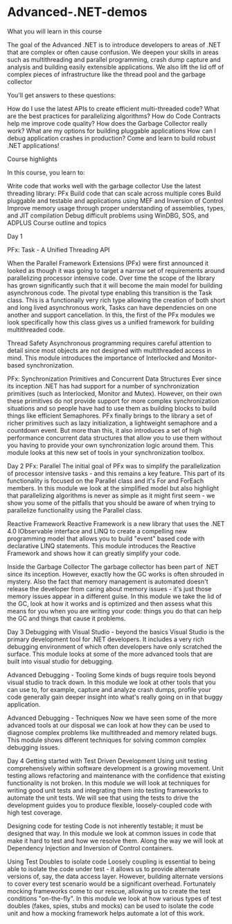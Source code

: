 # Advanced-.NET-demos
What you will learn in this course

The goal of the Advanced .NET is to introduce developers to areas of .NET that are complex or often cause confusion. We deepen your skills in areas such as multithreading and parallel programming, crash dump capture and analysis and building easily extensible applications. We also lift the lid off of complex pieces of infrastructure like the thread pool and the garbage collector


You'll get answers to these questions:

How do I use the latest APIs to create efficient multi-threaded code?
What are the best practices for parallelizing algorithms?
How do Code Contracts help me improve code quality?
How does the Garbage Collector really work?
What are my options for building pluggable applications
How can I debug application crashes in production?
Come and learn to build robust .NET applications!

Course highlights

In this course, you learn to:

Write code that works well with the garbage collector
Use the latest threading library: PFx
Build code that can scale across multiple cores
Build pluggable and testable and applications using MEF and Inversion of Control
Improve memory usage through proper understanding of assemblies, types, and JIT compilation
Debug difficult problems using WinDBG, SOS, and ADPLUS
Course outline and topics

Day 1

PFx: Task - A Unified Threading API

When the Parallel Framework Extensions (PFx) were first announced it looked as though it was going to target a narrow set of requirements around parallelizing processor intensive code. Over time the scope of the library has grown significantly such that it will become the main model for building asynchronous code. The pivotal type enabling this transition is the Task class. This is a functionally very rich type allowing the creation of both short and long lived asynchronous work, Tasks can have dependencies on one another and support cancellation. In this, the first of the PFx modules we look specifically how this class gives us a unified framework for building multithreaded code.


Thread Safety
Asynchronous programming requires careful attention to detail since most objects are not designed with multithreaded access in mind. This module introduces the importance of Interlocked and Monitor-based synchronization.


PFx: Synchronization Primitives and Concurrent Data Structures
Ever since its inception .NET has had support for a number of synchronization primitives (such as Interlocked, Monitor and Mutex). However, on their own these primitives do not provide support for more complex synchronization situations and so people have had to use them as building blocks to build things like efficient Semaphores. PFx finally brings to the library a set of richer primitives such as lazy initialization, a lightweight semaphore and a countdown event. But more than this, it also introduces a set of high performance concurrent data structures that allow you to use them without you having to provide your own synchronization logic around them. This module looks at this new set of tools in your synchronization toolbox.

Day 2
PFx: Parallel
The initial goal of PFx was to simplify the parallelization of processor intensive tasks - and this remains a key feature. This part of its functionality is focused on the Parallel class and it's For and ForEach members. In this module we look at the simplified model but also highlight that parallelizing algorithms is never as simple as it might first seem - we show you some of the pitfalls that you should be aware of when trying to parallelize functionality using the Parallel class.


Reactive Framework
Reactive Framework is a new library that uses the .NET 4.0 IObservable interface and LINQ to create a compelling new programming model that allows you to build "event" based code with declarative LINQ statements. This module introduces the Reactive Framework and shows how it can greatly simplify your code.


Inside the Garbage Collector
The garbage collector has been part of .NET since its inception. However, exactly how the GC works is often shrouded in mystery. Also the fact that memory management is automated doesn't release the developer from caring about memory issues - it's just those memory issues appear in a different guise. In this module we take the lid of the GC, look at how it works and is optimized and then assess what this means for you when you are writing your code: things you do that can help the GC and things that cause it problems.


Day 3
Debugging with Visual Studio - beyond the basics
Visual Studio is the primary development tool for .NET developers. It includes a very rich debugging environment of which often developers have only scratched the surface. This module looks at some of the more advanced tools that are built into visual studio for debugging.


Advanced Debugging - Tooling
Some kinds of bugs require tools beyond visual studio to track down. In this module we look at other tools that you can use to, for example, capture and analyze crash dumps, profile your code generally gain deeper insight into what's really going on in that buggy application.


Advanced Debugging - Techniques
Now we have seen some of the more advanced tools at our disposal we can look at how they can be used to diagnose complex problems like multithreaded and memory related bugs. This module shows different techniques for solving common complex debugging issues.


Day 4
Getting started with Test Driven Development
Using unit testing comprehensively within software development is a growing movement. Unit testing allows refactoring and maintenance with the confidence that existing functionality is not broken. In this module we will look at techniques for writing good unit tests and integrating them into testing frameworks to automate the unit tests. We will see that using the tests to drive the development guides you to produce flexible, loosely-coupled code with high test coverage.


Designing code for testing
Code is not inherently testable; it must be designed that way. In this module we look at common issues in code that make it hard to test and how we resolve them. Along the way we will look at Dependency Injection and Inversion of Control containers.


Using Test Doubles to isolate code
Loosely coupling is essential to being able to isolate the code under test - it allows us to provide alternate versions of, say, the data access layer. However, building alternate versions to cover every test scenario would be a significant overhead. Fortunately mocking frameworks come to our rescue, allowing us to create the test conditions "on-the-fly". In this module we look at how various types of test doubles (fakes, spies, stubs and mocks) can be used to isolate the code unit and how a mocking framework helps automate a lot of this work.

